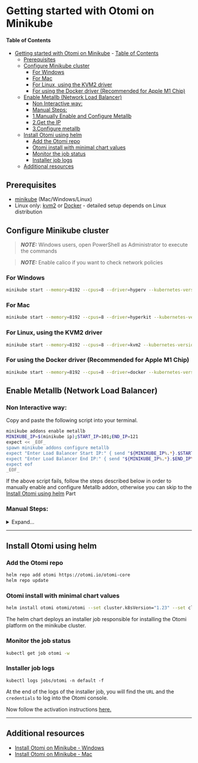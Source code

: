 # Getting started with Otomi on Minikube

#### Table of Contents

- [Getting started with Otomi on Minikube](#getting-started-with-otomi-on-minikube)
      - [Table of Contents](#table-of-contents)
  - [Prerequisites](#prerequisites)
  - [Configure Minikube cluster](#configure-minikube-cluster)
    - [For Windows](#for-windows)
    - [For Mac](#for-mac)
    - [For Linux, using the KVM2 driver](#for-linux-using-the-kvm2-driver)
    - [For using the Docker driver (Recommended for Apple M1 Chip)](#for-using-the-docker-driver-recommended-for-apple-m1-chip)
  - [Enable Metallb (Network Load Balancer)](#enable-metallb-network-load-balancer)
    - [Non Interactive way:](#non-interactive-way)
    - [Manual Steps:](#manual-steps)
    - [1.Manually Enable and Configure Metallb](#1manually-enable-and-configure-metallb)
    - [2.Get the IP](#2get-the-ip)
    - [3.Configure metallb](#3configure-metallb)
  - [Install Otomi using helm](#install-otomi-using-helm)
    - [Add the Otomi repo](#add-the-otomi-repo)
    - [Otomi install with minimal chart values](#otomi-install-with-minimal-chart-values)
    - [Monitor the job status](#monitor-the-job-status)
    - [Installer job logs](#installer-job-logs)
  - [Additional resources](#additional-resources)

## Prerequisites

- [minikube](https://minikube.sigs.k8s.io/docs/start/) (Mac/Windows/Linux)
- Linux only: [kvm2](https://minikube.sigs.k8s.io/docs/drivers/kvm2/) or [Docker](https://minikube.sigs.k8s.io/docs/drivers/docker/) - detailed setup depends on Linux distribution

## Configure Minikube cluster

> **_NOTE:_** Windows users, open PowerShell as Administrator to execute the commands

> **_NOTE:_** Enable calico if you want to check network policies

### For Windows

```bash
minikube start --memory=8192 --cpus=8 --driver=hyperv --kubernetes-version=v1.23.17 --cni calico
```

### For Mac

```bash
minikube start --memory=8192 --cpus=8 --driver=hyperkit --kubernetes-version=v1.23.17 --cni calico
```

### For Linux, using the KVM2 driver

```bash
minikube start --memory=8192 --cpus=8 --driver=kvm2 --kubernetes-version=v1.23.17 --cni calico
```

### For using the Docker driver (Recommended for Apple M1 Chip)

```bash
minikube start --memory=8192 --cpus=8 --driver=docker --kubernetes-version=v1.23.17 --cni calico
```

## Enable Metallb (Network Load Balancer)

### Non Interactive way:

Copy and paste the following script into your terminal.

```bash
minikube addons enable metallb
MINIKUBE_IP=$(minikube ip);START_IP=101;END_IP=121
expect << _EOF_
spawn minikube addons configure metallb
expect "Enter Load Balancer Start IP:" { send "${MINIKUBE_IP%.*}.$START_IP\\r" }
expect "Enter Load Balancer End IP:" { send "${MINIKUBE_IP%.*}.$END_IP\\r" }
expect eof
_EOF_
```

If the above script fails, follow the steps described below in order to manually enable and configure Metallb addon, otherwise you can skip to the [Install Otomi using helm](#install-otomi-using-helm) Part

### Manual Steps:

<details>

<summary>Expand...</summary>

### 1.Manually Enable and Configure Metallb

```bash
minikube addons enable metallb
```

### 2.Get the IP

```
minikube ip
```

Terminal Output

```
192.168.49.2
```

_Please note that IP might and will probably be different in your system_

### 3.Configure metallb

```
minikube addons configure metallb
```

Terminal Output

```
-- Enter Load Balancer Start IP: 192.168.49.101
-- Enter Load Balancer END IP: 192.168.49.121
```

Define the load balancer's IP address range using the above example replacing the IP address which is acquired in Step 3.
_Note_ First 3 segments of the IP should be same as the minikube IP Network address while the last segment may be customized.

</details>

---

## Install Otomi using helm

### Add the Otomi repo

```bash
helm repo add otomi https://otomi.io/otomi-core
helm repo update
```

### Otomi install with minimal chart values

```bash
helm install otomi otomi/otomi --set cluster.k8sVersion="1.23" --set cluster.name=minikube --set cluster.provider=custom --set apps.host-mods.enabled=false --set apps.metrics-server.extraArgs.kubelet-insecure-tls=true --set apps.metrics-server.extraArgs.kubelet-preferred-address-types=InternalIP
```

The helm chart deploys an installer job responsible for installing the Otomi platform on the minikube cluster.

### Monitor the job status

```bash
kubectl get job otomi -w
```

### Installer job logs

```
kubectl logs jobs/otomi -n default -f
```

At the end of the logs of the installer job, you will find the `URL` and the `credentials` to log into the Otomi console.

Now follow the activation instructions [here.](https://otomi.io/docs/get-started/activation)

---

## Additional resources

- [Install Otomi on Minikube - Windows](https://towardsdev.com/otomi-self-hosted-paas-for-kubernetes-on-windows-minikube-55fdfe588652)
- [Install Otomi on Minikube - Mac](https://itnext.io/installing-otomi-on-minikube-2f83dfc421d2)
